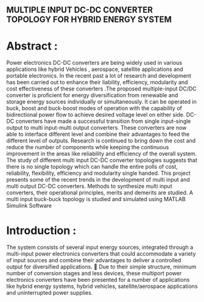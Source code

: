 ## MULTIPLE INPUT DC-DC CONVERTER TOPOLOGY FOR HYBRID ENERGY SYSTEM 
 # Abstract :
Power electronics DC-DC converters are being widely used in various applications like hybrid Vehicles , aerospace, satellite applications and portable electronics. In the recent past a lot of research and development has been carried out to enhance their liability, efficiency, modularity and cost effectiveness of these converters .The proposed multiple-input DC/DC converter is proficient for energy diversification from renewable and storage energy sources individually or simultaneously. It can be operated in buck, boost and buck-boost modes of operation with the capability of bidirectional power flow to achieve desired voltage level on either side.
                                   DC-DC converters have made a successful transition from single input-single output to multi input-multi output converters. These converters are now able to interface different level and combine their advantages to feed the different level of outputs. Research is continued to bring down the cost and reduce the number of components while keeping the continuous improvement in the areas like reliability and efficiency of the overall system. The study of different multi input DC-DC converter topologies suggests that there is no single topology which can handle the entire polls of cost, reliability, flexibility, efficiency and modularity single handed. This project presents some of the recent trends in the development of multi input and multi output DC-DC converters. Methods to synthesize multi input converters, their operational principles, merits and demerits are studied. A multi input buck-buck topology is studied and simulated using MATLAB Simulink Software  
                                   
 # Introduction :
 The system consists of several input energy sources, integrated through a multi-input 
power electronics converters that could accommodate a variety of input sources and 
combine their advantages to deliver a controlled output for diversified applications. 
 Due to their simple structure, minimum number of conversion stages and less devices, 
these multiport power electronics converters have been presented for a number of 
applications like hybrid energy systems, hybrid vehicles, satellite/aerospace applications 
and uninterrupted power supplies.
 

